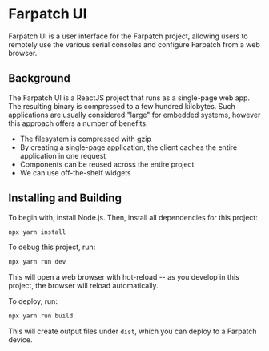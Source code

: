 # Farpatch UI

Farpatch UI is a user interface for the Farpatch project, allowing users to remotely use the various serial consoles and configure Farpatch from a web browser.

## Background

The Farpatch UI is a ReactJS project that runs as a single-page web app. The resulting binary is compressed to a few hundred kilobytes. Such applications are usually considered "large" for embedded systems, however this approach offers a number of benefits:

* The filesystem is compressed with gzip
* By creating a single-page application, the client caches the entire application in one request
* Components can be reused across the entire project
* We can use off-the-shelf widgets

## Installing and Building

To begin with, install Node.js. Then, install all dependencies for this project:

```bash
npx yarn install
```

To debug this project, run:

```bash
npx yarn run dev
```

This will open a web browser with hot-reload -- as you develop in this project, the browser will reload automatically.

To deploy, run:

```bash
npx yarn run build
```

This will create output files under `dist`, which you can deploy to a Farpatch device.
